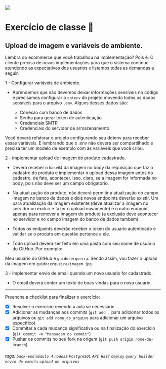 ![](https://i.imgur.com/xG74tOh.png)

# Exercício de classe 🏫

## Upload de imagem e variáveis de ambiente.

Lembra do ecommerce que você trabalhou na implementação? Pois é. O cliente precisa de novas implementações para que o sistema continue atendendo as expectativas dos usuarios e listamos todas as demandas a seguir.

1 - Configurar variáveis de ambiente.

-   Aprendemos que não devemos deixar informações sensíveis no código e precisamos configurar o `dotenv` do projeto movendo todos os dados sensíveis para o arquivo `.env`. Alguns desses dados são:

    -   Conexão com banco de dados
    -   Senha para gerar token de autenticação
    -   Credenciais SMTP
    -   Credenciais do servidor de armazenamento

Você deverá refatorar o projeto configurando seu dotenv para receber essas variáveis. E lembrando que o .env não deverá ser compartilhado e precisa ter um modelo de exemplo com as variáveis que você criou.

2 - implementar upload de imagem do produto cadastrado.

-   Deverá receber o `base64` da imagem no body da requisição que faz o cadastro do produto e implementar o upload dessa imagem antes do cadastro, de fato, acontecer. Isso, claro, se a imagem for informada no body, pois não deve ser um campo obrigatório.

-   Na atualização do produto, não deverá permitir a atualização do campo imagem no banco de dados e dois novos endpoints deverão existir. Um para atualização da imagem existente (deve atualizar a imagem no servidor ou excluir e fazer o upload novamente) e o outro endpoint apenas para remover a imagem do produto (a exclusão deve acontecer no servidor e no campo imagem do banco de dados também).

-   Todos os endpoints deverão receber o token do usuario autenticado e validar se o produto em questão pertence a ele.

-   Todo upload deverá ser feito em uma pasta com seu nome de usuario do GitHub. Por exemplo:

Meu usuário do GitHub é `guidocerqueira`. Sendo assim, vou fazer o upload da imagem em `guidocerqueira/imagem.jpg`.

3 - Implementar envio de email quando um novo usuario for cadastrado.

-   O email deverá conter um texto de boas vindas para o novo usuário.

---

Preencha a checklist para finalizar o exercício:

-   [x] Resolver o exercício revendo a aula se necessário
-   [x] Adicionar as mudanças aos commits (`git add .` para adicionar todos os arquivos ou `git add nome_do_arquivo` para adicionar um arquivo específico)
-   [x] Commitar a cada mudança significativa ou na finalização do exercício (`git commit -m "Mensagem do commit"`)
-   [x] Pushar os commits no seu fork na origem (`git push origin nome-da-branch`)

###### tags: `back-end` `módulo 4` `nodeJS` `PostgreSQL` `API REST` `deploy` `query builder` `envio de emails` `upload de arquivos`
